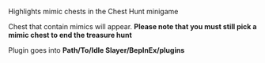 Highlights mimic chests in the Chest Hunt minigame

Chest that contain mimics will appear. **Please note that you must still pick a mimic chest to end the treasure hunt**

Plugin goes into **Path/To/Idle Slayer/BepInEx/plugins**
